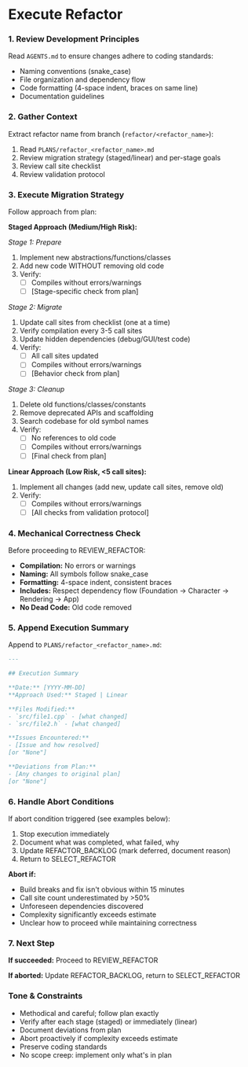# Execute Refactor

### 1. Review Development Principles

Read `AGENTS.md` to ensure changes adhere to coding standards:
- Naming conventions (snake_case)
- File organization and dependency flow
- Code formatting (4-space indent, braces on same line)
- Documentation guidelines

### 2. Gather Context

Extract refactor name from branch (`refactor/<refactor_name>`):

1. Read `PLANS/refactor_<refactor_name>.md`
2. Review migration strategy (staged/linear) and per-stage goals
3. Review call site checklist
4. Review validation protocol

### 3. Execute Migration Strategy

Follow approach from plan:

**Staged Approach (Medium/High Risk):**

*Stage 1: Prepare*
1. Implement new abstractions/functions/classes
2. Add new code WITHOUT removing old code
3. Verify:
   - [ ] Compiles without errors/warnings
   - [ ] [Stage-specific check from plan]

*Stage 2: Migrate*
1. Update call sites from checklist (one at a time)
2. Verify compilation every 3-5 call sites
3. Update hidden dependencies (debug/GUI/test code)
4. Verify:
   - [ ] All call sites updated
   - [ ] Compiles without errors/warnings
   - [ ] [Behavior check from plan]

*Stage 3: Cleanup*
1. Delete old functions/classes/constants
2. Remove deprecated APIs and scaffolding
3. Search codebase for old symbol names
4. Verify:
   - [ ] No references to old code
   - [ ] Compiles without errors/warnings
   - [ ] [Final check from plan]

**Linear Approach (Low Risk, <5 call sites):**
1. Implement all changes (add new, update call sites, remove old)
2. Verify:
   - [ ] Compiles without errors/warnings
   - [ ] [All checks from validation protocol]

### 4. Mechanical Correctness Check

Before proceeding to REVIEW_REFACTOR:
- **Compilation:** No errors or warnings
- **Naming:** All symbols follow snake_case
- **Formatting:** 4-space indent, consistent braces
- **Includes:** Respect dependency flow (Foundation → Character → Rendering → App)
- **No Dead Code:** Old code removed

### 5. Append Execution Summary

Append to `PLANS/refactor_<refactor_name>.md`:

```markdown
---

## Execution Summary

**Date:** [YYYY-MM-DD]
**Approach Used:** Staged | Linear

**Files Modified:**
- `src/file1.cpp` - [what changed]
- `src/file2.h` - [what changed]

**Issues Encountered:**
- [Issue and how resolved]
[or "None"]

**Deviations from Plan:**
- [Any changes to original plan]
[or "None"]
```

### 6. Handle Abort Conditions

If abort condition triggered (see examples below):
1. Stop execution immediately
2. Document what was completed, what failed, why
3. Update REFACTOR_BACKLOG (mark deferred, document reason)
4. Return to SELECT_REFACTOR

**Abort if:**
- Build breaks and fix isn't obvious within 15 minutes
- Call site count underestimated by >50%
- Unforeseen dependencies discovered
- Complexity significantly exceeds estimate
- Unclear how to proceed while maintaining correctness

### 7. Next Step

**If succeeded:** Proceed to REVIEW_REFACTOR

**If aborted:** Update REFACTOR_BACKLOG, return to SELECT_REFACTOR

### Tone & Constraints

- Methodical and careful; follow plan exactly
- Verify after each stage (staged) or immediately (linear)
- Document deviations from plan
- Abort proactively if complexity exceeds estimate
- Preserve coding standards
- No scope creep: implement only what's in plan
